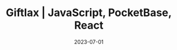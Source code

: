 ---
title: "Giftlax | JavaScript, PocketBase, React"
tags: [project]
date: 2023-07-01

showTaxonomies: true
showSummary: true
draft: false

externalUrl: "https://giftlax.vercel.app/"
summary: "Built and deployed a full-stack app that helps with gift-giving planning using SQLite database and REST API. Implemented React frontend secured with user authentication, calendar, live chat, and gift idea generator. Hosted website on Vercel using GitHub and database to Fly.io server using Docker image for seamless scaling"
_build:
  render: "false"
  list: "local"
---